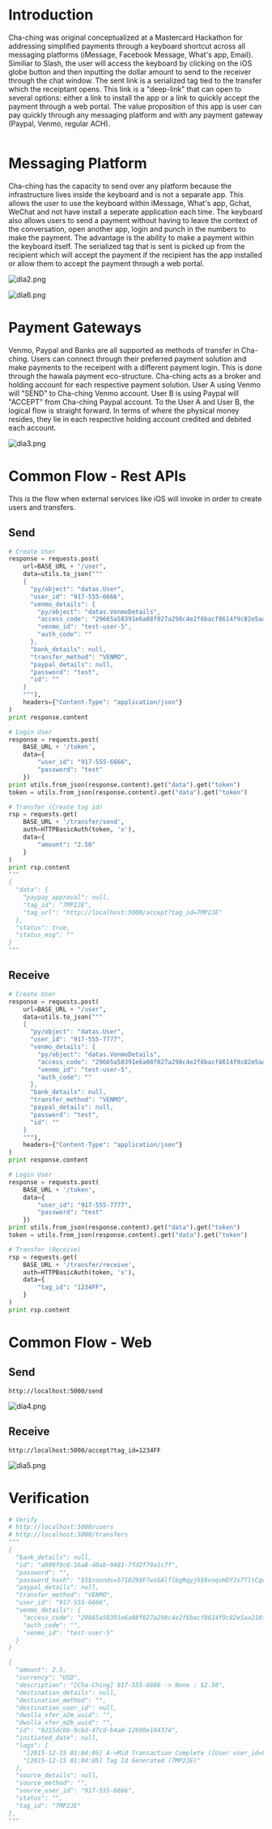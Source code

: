 # Introduction

Cha-ching was original conceptualized at a Mastercard Hackathon for addressing simplified payments through a keyboard shortcut across all messaging platforms (iMessage, Facebook Message, What's app, Email).  Similiar to Slash, the user will access the keyboard by clicking on the iOS globe button and then inputting the dollar amount to send to the receiver through the chat window.  The sent link is a serialized tag tied to the transfer which the receiptant opens.  This link is a "deep-link" that can open to several options: either a link to install the app or a link to quickly accept the payment through a web portal.  The value proposition of this app is user can pay quickly through any messaging platform and with any payment gateway (Paypal, Venmo, regular ACH).

![<Diagram Here>](https://github.com/eugenechung81/chaching2/blob/master/documents/dia1.png?raw=true)

# Messaging Platform

Cha-ching has the capacity to send over any platform because the infrastructure lives inside the keyboard and is not a separate app.  This allows the user to use the keyboard within iMessage, What's app, Gchat, WeChat and not have install a seperate application each time.  The keyboard also allows users to send a payment without having to leave the context of the conversation, open another app, login and punch in the numbers to make the payment.  The advantage is the ability to make a payment within the keyboard itself.  The serialized tag that is sent is picked up from the recipient which will accept the payment if the recipient has the app installed or allow them to accept the payment through a web portal.

![dia2.png](https://github.com/eugenechung81/chaching2/blob/master/documents/dia2.png?raw=true)

![dia6.png](https://github.com/eugenechung81/chaching2/blob/master/documents/dia6.png?raw=true)

# Payment Gateways

Venmo, Paypal and Banks are all supported as methods of transfer in Cha-ching.  Users can connect through their preferred payment solution and make payments to the receipent with a different payment login.  This is done through the hawala payment eco-structure.  Cha-ching acts as a broker and holding account for each respective payment solution.  User A using Venmo will "SEND" to Cha-ching Venmo account.  User B is using Paypal will "ACCEPT" from Cha-ching Paypal account.  To the User A and User B, the logical flow is straight forward.  In terms of where the physical money resides, they lie in each respective holding account credited and debited each account.

![dia3.png](https://github.com/eugenechung81/chaching2/blob/master/documents/dia3.png?raw=true)

# Common Flow - Rest APIs

This is the flow when external services like iOS will invoke in order to create users and transfers.

## Send
```python
# Create User
response = requests.post(
    url=BASE_URL + "/user",
    data=utils.to_json("""
    {
      "py/object": "datas.User",
      "user_id": "917-555-6666",
      "venmo_details": {
        "py/object": "datas.VenmoDetails",
        "access_code": "29665a58391e6a08f027a298c4e2f6bacf8614f9c82e5aa210fa0f838ad2301e",
        "venmo_id": "test-user-5",
        "auth_code": ""
      },
      "bank_details": null,
      "transfer_method": "VENMO",
      "paypal_details": null,
      "password": "test",
      "id": ""
    }
    """),
    headers={"Content-Type": "application/json"}
)
print response.content

# Login User
response = requests.post(
    BASE_URL + '/token',
    data={
        "user_id": "917-555-6666",
        "password": "test"
    })
print utils.from_json(response.content).get("data").get("token")
token = utils.from_json(response.content).get("data").get("token")

# Transfer (Create tag id)
rsp = requests.get(
    BASE_URL + '/transfer/send',
    auth=HTTPBasicAuth(token, 'x'),
    data={
        "amount": "2.50"
    }
)
print rsp.content
"""
{
  "data": {
    "paypay_approval": null,
    "tag_id": "7MP2JE",
    "tag_url": "http://localhost:5000/accept?tag_id=7MP2JE"
  },
  "status": true,
  "status_msg": ""
}
"""
```

## Receive
```python
# Create User
response = requests.post(
    url=BASE_URL + "/user",
    data=utils.to_json("""
    {
      "py/object": "datas.User",
      "user_id": "917-555-7777",
      "venmo_details": {
        "py/object": "datas.VenmoDetails",
        "access_code": "29665a58391e6a08f027a298c4e2f6bacf8614f9c82e5aa210fa0f838ad2301e",
        "venmo_id": "test-user-5",
        "auth_code": ""
      },
      "bank_details": null,
      "transfer_method": "VENMO",
      "paypal_details": null,
      "password": "test",
      "id": ""
    }
    """),
    headers={"Content-Type": "application/json"}
)
print response.content

# Login User
response = requests.post(
    BASE_URL + '/token',
    data={
        "user_id": "917-555-7777",
        "password": "test"
    })
print utils.from_json(response.content).get("data").get("token")
token = utils.from_json(response.content).get("data").get("token")

# Transfer (Receive)
rsp = requests.get(
    BASE_URL + '/transfer/receive',
    auth=HTTPBasicAuth(token, 'x'),
    data={
        "tag_id": "1234FF",
    }
)
print rsp.content
```

# Common Flow - Web

## Send
```
http://localhost:5000/send
```

![dia4.png](https://github.com/eugenechung81/chaching2/blob/master/documents/dia4.png?raw=true)

## Receive
```
http://localhost:5000/accept?tag_id=1234FF
```

![dia5.png](https://github.com/eugenechung81/chaching2/blob/master/documents/dia5.png?raw=true)

# Verification

```python
# Verify
# http://localhost:5000/users
# http://localhost:5000/transfers
"""
{
  "bank_details": null,
  "id": "a909f9c6-16a8-40ab-9481-7fd2f79a1c7f",
  "password": "",
  "password_hash": "$5$rounds=571829$F7wsGAlflbgRqyjh$9voqvHDYJs7TltCqvXOMyU8rbgMxNaXjx06XcCGFJPD",
  "paypal_details": null,
  "transfer_method": "VENMO",
  "user_id": "917-555-6666",
  "venmo_details": {
    "access_code": "29665a58391e6a08f027a298c4e2f6bacf8614f9c82e5aa210fa0f838ad2301e",
    "auth_code": "",
    "venmo_id": "test-user-5"
  }
}

{
  "amount": 2.5,
  "currency": "USD",
  "description": "[Cha-Ching] 917-555-6666 -> None : $2.50",
  "destination_details": null,
  "destination_method": "",
  "destination_user_id": null,
  "dwolla_xfer_a2m_uuid": "",
  "dwolla_xfer_m2b_uuid": "",
  "id": "9215dcbb-9cbd-47cd-b4a0-12690e194374",
  "initiated_date": null,
  "logs": [
    "[2015-12-15 01:04:05] A->Mid Transaction Complete ([User user_id=917-555-6666, method=VENMO, details=(None, [Venmo access_code=29665a58391e6a08f027a298c4e2f6bacf8614f9c82e5aa210fa0f838ad2301e], None)])",
    "[2015-12-15 01:04:05] Tag Id Generated (7MP2JE)"
  ],
  "source_details": null,
  "source_method": "",
  "source_user_id": "917-555-6666",
  "status": "",
  "tag_id": "7MP2JE"
},
"""
```

